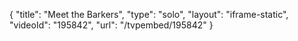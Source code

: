 {
    "title": "Meet the Barkers",
    "type": "solo",
    "layout": "iframe-static",
    "videoId": "195842",
    "url": "\/tvpembed\/195842"
}